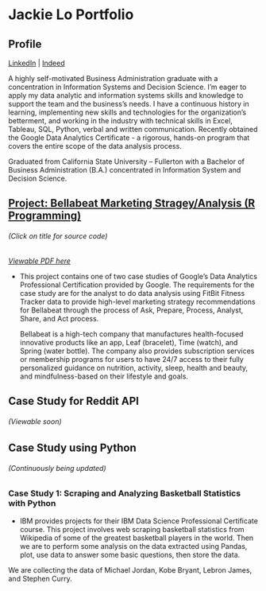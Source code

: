 # Jackie Lo Portfolio

## Profile
[LinkedIn](https://www.linkedin.com/in/jackie-lo/)  |   [Indeed](https://my.indeed.com/p/jackiel-84jwhto)

A highly self-motivated Business Administration graduate with a concentration in Information Systems and Decision Science. I’m eager to apply my data analytic and information systems skills and knowledge to support the team and the business’s needs. I have a continuous history in learning, implementing new skills and technologies for the organization’s betterment, and working in the industry with technical skills in Excel, Tableau, SQL, Python, verbal and written communication. Recently obtained the Google Data Analytics Certificate - a rigorous, hands-on program that covers the entire scope of the data analysis process.

Graduated from California State University – Fullerton with a Bachelor of Business Administration (B.A.) concentrated in Information System and Decision Science.

## [Project: Bellabeat Marketing Stragey/Analysis (R Programming)](https://github.com/liljsl/Jackie_Lo_Portfolio/blob/main/bellabeat_case_study.Rmd)
###### *(Click on title for source code)*
*[Viewable PDF here](https://github.com/liljsl/Jackie_Lo_Portfolio/blob/main/bellabeat_case_study.pdf)* 

* This project contains one of two case studies of Google’s Data Analytics Professional Certification provided by Google. The requirements for the case study are for the analyst to do data analysis using FitBit Fitness Tracker data to provide high-level marketing strategy recommendations for Bellabeat through the process of Ask, Prepare, Process, Analyst, Share, and Act process.
  
  Bellabeat is a high-tech company that manufactures health-focused innovative products like an app, Leaf (bracelet), Time (watch), and Spring (water bottle). The company also provides subscription services or membership programs for users to have 24/7 access to their fully personalized guidance on nutrition, activity, sleep, health and beauty, and mindfulness-based on their lifestyle and goals.
  
## Case Study for Reddit API
###### *(Viewable soon)*

## Case Study using Python
###### *(Continuously being updated)*

### Case Study 1: Scraping and Analyzing Basketball Statistics with Python
* IBM provides projects for their IBM Data Science Professional Certificate course. This project involves web scraping basketball statistics from Wikipedia of some of the greatest basketball players in the world. Then we are to perform some analysis on the data extracted using Pandas, plot, use data to answer some basic questions, then store the data.

We are collecting the data of Michael Jordan, Kobe Bryant, Lebron James, and Stephen Curry.
